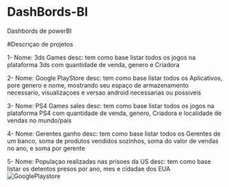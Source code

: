 # DashBords-BI
Dashbords de powerBI

#Descriçao de projetos

1- Nome: 3ds Games 
desc: tem como base listar todos os jogos na plataforma 3ds com quantidade de venda, genero e Criadora

2- Nome: Google PlayStore 
desc: tem como base listar todos os Aplicativos, pore genero e nome, mostrando seu espaço de armazenamento necessario, visualizaçoes e versao android necessarias ou possiveis

3- Nome: PS4 Games sales
desc: tem como base listar todos os jogos na plataforma PS4 com quantidade de venda, genero, Criadora e localidade de vendas no mundo/pais

4- Nome: Gerentes ganho
desc: tem como base listar todos os Gerentes de um banco, soma de produtos vendidos sozinhos, soma do valor de vendas no ano, e soma por gerente 

5- Nome: Populaçao realizadas nas prisoes da US
desc: tem como base listar os detentos presos por ano, mes e cidadae dos EUA
![GooglePlaystore](https://github.com/BrunoVicenzo/DashBords-BI/assets/112565271/77b58a92-58e7-4ce6-be74-1fda80856613)
